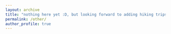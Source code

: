 ```yaml
---
layout: archive
title: "nothing here yet :D, but looking forward to adding hiking trips, my very rare lung injury, and more!"
permalink: /other/
author_profile: true
---
```



